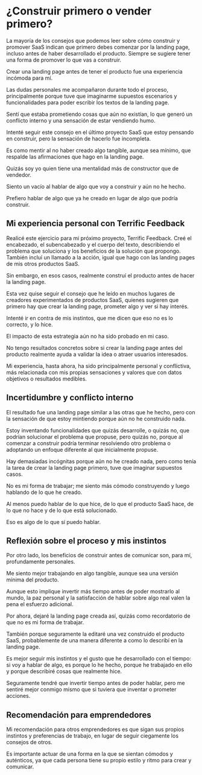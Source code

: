 # ¿Construir primero o vender primero?

La mayoría de los consejos que podemos leer sobre cómo construir y promover SaaS indican que primero debes comenzar por la landing page, incluso antes de haber desarrollado el producto. Siempre se sugiere tener una forma de promover lo que vas a construir.

Crear una landing page antes de tener el producto fue una experiencia incómoda para mí.

Las dudas personales me acompañaron durante todo el proceso, principalmente porque tuve que imaginarme supuestos escenarios y funcionalidades para poder escribir los textos de la landing page.

Sentí que estaba prometiendo cosas que aún no existían, lo que generó un conflicto interno y una sensación de estar vendiendo humo.

Intenté seguir este consejo en el último proyecto SaaS que estoy pensando en construir, pero la sensación de hacerlo fue incompleta.

Es como mentir al no haber creado algo tangible, aunque sea mínimo, que respalde las afirmaciones que hago en la landing page.

Quizás soy yo quien tiene una mentalidad más de constructor que de vendedor.

Siento un vacío al hablar de algo que voy a construir y aún no he hecho.

Prefiero hablar de algo que ya he creado en lugar de algo que podría construir.

## Mi experiencia personal con Terrific Feedback

Realicé este ejercicio para mi próximo proyecto, Terrific Feedback. Creé el encabezado, el subencabezado y el cuerpo del texto, describiendo el problema que soluciona y los beneficios de la solución que propongo. También incluí un llamado a la acción, igual que hago con las landing pages de mis otros productos SaaS.

Sin embargo, en esos casos, realmente construí el producto antes de hacer la landing page.

Esta vez quise seguir el consejo que he leído en muchos lugares de creadores experimentados de productos SaaS, quienes sugieren que primero hay que crear la landing page, prometer algo y ver si hay interés.

Intenté ir en contra de mis instintos, que me dicen que eso no es lo correcto, y lo hice.

El impacto de esta estrategia aún no ha sido probado en mi caso.

No tengo resultados concretos sobre si crear la landing page antes del producto realmente ayuda a validar la idea o atraer usuarios interesados.

Mi experiencia, hasta ahora, ha sido principalmente personal y conflictiva, más relacionada con mis propias sensaciones y valores que con datos objetivos o resultados medibles.

## Incertidumbre y conflicto interno

El resultado fue una landing page similar a las otras que he hecho, pero con la sensación de que estoy mintiendo porque aún no he construido nada.

Estoy inventando funcionalidades que quizás desarrolle, o quizás no, que podrían solucionar el problema que propuse, pero quizás no, porque al comenzar a construir podría terminar resolviendo otro problema o adoptando un enfoque diferente al que inicialmente propuse.

Hay demasiadas incógnitas porque aún no he creado nada, pero como tenía la tarea de crear la landing page primero, tuve que imaginar supuestos casos.

No es mi forma de trabajar; me siento más cómodo construyendo y luego hablando de lo que he creado.

Al menos puedo hablar de lo que hice, de lo que el producto SaaS hace, de lo que no hace y de lo que está solucionado.

Eso es algo de lo que sí puedo hablar.

## Reflexión sobre el proceso y mis instintos

Por otro lado, los beneficios de construir antes de comunicar son, para mí, profundamente personales.

Me siento mejor trabajando en algo tangible, aunque sea una versión mínima del producto.

Aunque esto implique invertir más tiempo antes de poder mostrarlo al mundo, la paz personal y la satisfacción de hablar sobre algo real valen la pena el esfuerzo adicional.

Por ahora, dejaré la landing page creada así, quizás como recordatorio de que no es mi forma de trabajar.

También porque seguramente la editaré una vez construido el producto SaaS, probablemente de una manera diferente a como lo describí en la landing page.

Es mejor seguir mis instintos y el gusto que he desarrollado con el tiempo: si voy a hablar de algo, es porque lo he hecho, porque he trabajado en ello y porque describiré cosas que realmente hice.

Seguramente tendré que invertir tiempo antes de poder hablar, pero me sentiré mejor conmigo mismo que si tuviera que inventar o prometer acciones.

## Recomendación para emprendedores

Mi recomendación para otros emprendedores es que sigan sus propios instintos y preferencias de trabajo, en lugar de seguir ciegamente los consejos de otros.

Es importante actuar de una forma en la que se sientan cómodos y auténticos, ya que cada persona tiene su propio estilo y ritmo para crear y comunicar.
